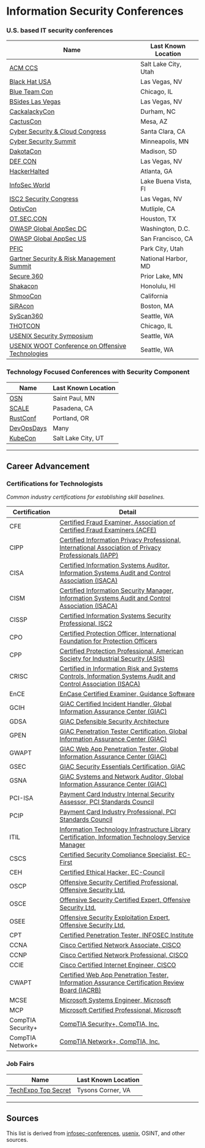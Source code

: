# Information Security Conferences
### U.S. based IT security conferences

| **Name**                                                                                                                             | **Last Known Location**   | 
|--------------------------------------------------------------------------------------------------------------------------------------|---------------------------| 
| [ACM CCS](https://www.sigsac.org/ccs.html)                                                                                           | Salt Lake City, Utah      | 
| [Black Hat USA](https://www.blackhat.com/upcoming.html#usa)                                                                          | Las Vegas, NV             |
| [Blue Team Con](https://blueteamcon.com/)                                                                                            | Chicago, IL               |
| [BSides Las Vegas](https://www.bsideslv.org/)                                                                                        | Las Vegas, NV             |
| [CackalackyCon](https://cackalackycon.org/)                                                                                          | Durham, NC                |
| [CactusCon](https://www.cactuscon.com/)                                                                                              | Mesa, AZ                  |
| [Cyber Security & Cloud Congress](https://www.cybersecuritycloudexpo.com/northamerica/)                                              | Santa Clara, CA           |
| [Cyber Security Summit](https://cybersecuritysummit.org/)                                                                            | Minneapolis, MN           |
| [DakotaCon](https://dakotacon.org)                                                                                                   | Madison, SD               |
| [DEF CON](https://www.defcon.org/)                                                                                                   | Las Vegas, NV             |
| [HackerHalted](https://www.hackerhalted.com/)                                                                                        | Atlanta, GA               |
| [InfoSec World](https://www.infosecworldusa.com/)                                                                                    | Lake Buena Vista, Fl      |
| [ISC2 Security Congress](https://cvent.me/2kmK92)                                                                                    | Las Vegas, NV             |
| [OptivCon](https://www.optiv.com/our-story/events/)                                                                                  | Mutliple, CA              |
| [OT.SEC.CON](https://www.otseccon.com/)                                                                                              | Houston, TX               |
| [OWASP Global AppSec DC](https://dc.globalappsec.org/)                                                                               | Washington, D.C.          |
| [OWASP Global AppSec US](https://sf.globalappsec.org/)                                                                               | San Francisco, CA         |
| [PFIC](https://pfic-conference.com/)                                                                                                 | Park City, Utah           |
| [Gartner Security & Risk Management Summit](https://www.gartner.com/en/conferences/na/security-risk-management-us)                   | National Harbor, MD       |
| [Secure 360](https://umsafoundation.org/education/secure360/)                                                                        | Prior Lake, MN            |
| [Shakacon](https://www.shakacon.org/)                                                                                                | Honolulu, HI              |
| [ShmooCon](http://shmoocon.org/)                                                                                                     | California                |
| [SiRAcon](https://societyinforisk.org/)                                                                                              | Boston, MA                |
| [SyScan360](https://www.syscan360.org/)                                                                                              | Seattle, WA               |
| [THOTCON](https://www.thotcon.org/)                                                                                                  | Chicago, IL               |
| [USENIX Security Symposium](https://www.usenix.org/conferences/byname/108)                                                           | Seattle, WA               |
| [USENIX WOOT Conference on Offensive Technologies](https://www.usenix.org/conferences/byname/202)                                    | Seattle, WA               |

### Technology Focused Conferences with Security Component
| **Name**                                                                                                                             | **Last Known Location**   |
| -------------------------------------------------------------------------------------------------------------------------------------|---------------------------|
| [OSN](https://www.opensourcenorth.com)                                                                                               | Saint Paul, MN            |
| [SCALE](https://socallinuxexpo.org/)                                                                                                 | Pasadena, CA              |
| [RustConf](http://rustconf.com/)                                                                                                     | Portland, OR              |
| [DevOpsDays](https://devopsdays.org/)                                                                                                | Many                      |
| [KubeCon](https://events.linuxfoundation.org/kubecon-cloudnativecon-north-america/)                                                  | Salt Lake City, UT        |

---

## Career Advancement
### Certifications for Technologists
*Common industry certifications for establishing skill baselines.*

| Certification     | Detail                                                                                                                                       | 
|-------------------|----------------------------------------------------------------------------------------------------------------------------------------------| 
| CFE               | [Certified Fraud Examiner, Association of Certified Fraud Examiners (ACFE)](http://www.acfe.com/)                                            | 
| CIPP              | [Certified Information Privacy Professional, International Association of Privacy Professionals (IAPP)](https://www.privacyassociation.org/) | 
| CISA              | [Certified Information Systems Auditor, Information Systems Audit and Control Association (ISACA)](http://www.isaca.org/)                    | 
| CISM              | [Certified Information Security Manager, Information Systems Audit and Control Association (ISACA)](http://www.isaca.org/)                   | 
| CISSP             | [Certified Information Systems Security Professional, ISC2](http://www.isc2.org/)                                                            | 
| CPO               | [Certified Protection Officer, International Foundation for Protection Officers](http://www.ifpo.org/)                                       | 
| CPP               | [Certified Protection Professional, American Society for Industrial Security (ASIS)](http://www.asisonline.org/)                             | 
| CRISC             | [Certified in Information Risk and Systems Controls, Information Systems Audit and Control Association (ISACA)](http://www.isaca.org/)       | 
| EnCE              | [EnCase Certified Examiner, Guidance Software](http://www.guidancesoftware.com/)                                                             | 
| GCIH              | [GIAC Certified Incident Handler, Global Information Assurance Center (GIAC)](http://www.giac.org/)                                          | 
| GDSA              | [GIAC Defensible Security Architecture](https://www.giac.org/)                                                                               | 
| GPEN              | [GIAC Penetration Tester Certification, Global Information Assurance Center (GIAC)](http://www.giac.org/)                                    | 
| GWAPT             | [GIAC Web App Penetration Tester, Global Information Assurance Center (GIAC)](http://www.giac.org/)                                          | 
| GSEC              | [GIAC Security Essentials Certification, GIAC](http://www.giac.org/)                                                                         | 
| GSNA              | [GIAC Systems and Network Auditor, Global Information Assurance Center (GIAC)](http://www.giac.org/)                                         | 
| PCI-ISA           | [Payment Card Industry Internal Security Assessor, PCI Standards Council](https://www.pcisecuritystandards.org/)                             | 
| PCIP              | [Payment Card Industry Professional, PCI Standards Council](https://www.pcisecuritystandards.org/)                                           | 
| ITIL              | [Information Technology Infrastructure Library Certification, Information Technology Service Manager](http://www.itil-officialsite.com/)     | 
| CSCS              | [Certified Security Compliance Specialist, EC-First](http://www.ecfirst.com/)                                                                | 
| CEH               | [Certified Ethical Hacker, EC-Council](http://www.eccouncil.org/)                                                                            | 
| OSCP              | [Offensive Security Certified Professional, Offensive Security Ltd.](http://www.offensive-security.com/)                                     | 
| OSCE              | [Offensive Security Certified Expert, Offensive Security Ltd.](http://www.offensive-security.com/)                                           | 
| OSEE              | [Offensive Security Exploitation Expert, Offensive Security Ltd.](http://www.offensive-security.com/)                                        | 
| CPT               | [Certified Penetration Tester, INFOSEC Institute](http://www.infosecinstitute.com/)                                                          | 
| CCNA              | [Cisco Certified Network Associate, CISCO](http://www.cisco.com/)                                                                            | 
| CCNP              | [Cisco Certified Network Professional, CISCO](http://www.cisco.com/)                                                                         | 
| CCIE              | [Cisco Certified Internet Engineer, CISCO](http://www.cisco.com/)                                                                            | 
| CWAPT             | [Certified Web App Penetration Tester, Information Assurance Certification Review Board (IACRB)](http://iacertification.org/)                | 
| MCSE              | [Microsoft Systems Engineer, Microsoft](http://www.microsoft.com/learning/en-us/certification-overview.aspx)                                 | 
| MCP               | [Microsoft Certified Professional, Microsoft](http://www.microsoft.com/learning/en-us/certification-overview.aspx)                           | 
| CompTIA Security+ | [CompTIA Security+, CompTIA, Inc.](http://certification.comptia.org/getCertified/certifications/security.aspx)                               | 
| CompTIA Network+  | [CompTIA Network+, CompTIA, Inc.](http://certification.comptia.org/getCertified/certifications/network.aspx)                                 | 

### Job Fairs
| **Name**                                                                                                                             | **Last Known Location**   |
| -------------------------------------------------------------------------------------------------------------------------------------|---------------------------|
| [TechExpo Top Secret](https://techexpousa.com/event/te-111319/)                                                                      | Tysons Corner, VA         |

---

## Sources
This list is derived from [infosec-conferences](https://infosec-conferences.com/country/united-states/), [usenix](https://www.usenix.org/conferences), OSINT, and other sources.
